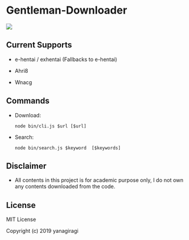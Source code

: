# Gentleman-Downloader

![](https://i.imgur.com/cLk0Xwz.png)

## Current Supports

* e-hentai / exhentai (Fallbacks to e-hentai)

* Ahri8

* Wnacg

## Commands

* Download: 
    
    ```node bin/cli.js $url [$url]```

* Search: 

    ```node bin/search.js $keyword  [$keywords]```

## Disclaimer

* All contents in this project is for academic purpose only, I do not own any contents downloaded from the code.

## License

MIT License

Copyright (c) 2019 yanagiragi